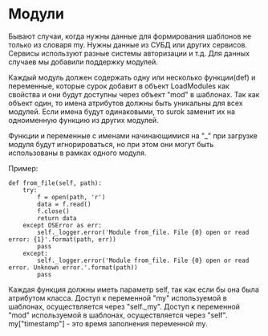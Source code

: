# Модули
Бывают случаи, когда нужны данные для формирования шаблонов не только из словаря my.
Нужны данные из СУБД или других сервисов. Сервисы используют разные системы авторизации и т.д.
Для данных случаев мы добавили поддержку модулей.

Каждый модуль должен содержать одну или несколько функции(def) и переменные, которые сурок
добавит в объект LoadModules как свойства и они будут доступны через объект "mod" в шаблонах.
Так как объект один, то имена атрибутов должны быть уникальны для всех модулей. Если имена будут
одинаковыми, то surok заменит их на одноименную функцию из других модулей.

Функции и переменные с именами начинающимися на "_" при загрузке модуля будут игнорироваться,
но при этом они могут быть использованы в рамках одного модуля.

Пример:
```
def from_file(self, path):
    try:
        f = open(path, 'r')
        data = f.read()
        f.close()
        return data
    except OSError as err:
        self._logger.error('Module from_file. File {0} open or read error: {1}'.format(path, err))
        pass
    except:
        self._logger.error('Module from_file. File {0} open or read error. Unknown error.'.format(path))
        pass
```
Каждая функция должны иметь параметр self, так как если бы она была атрибутом класса.
Доступ к переменной "my" используемой в шаблонах, осуществляется через "self._my".
Доступ к переменной "mod" используемой в шаблонах, осуществляется через "self".
my["timestamp"] - это время заполнения переменной my.
